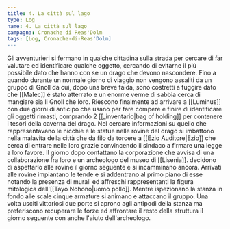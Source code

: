```yaml
---
title: 4. La città sul lago 
type: Log
name: 4. La città sul lago
campagna: Cronache di Reas'Dolm
tags: [Log, Cronache-di-Reas'Dolm]
---
```


Gli avventurieri si fermano in qualche cittadina sulla strada per cercare di far valutare ed identificare qualche oggetto, cercando di evitarne il più possibile dato che hanno con se un drago che devono nascondere. Fino a quando durante un normale giorno di viaggio non vengono assaliti da un gruppo di Gnoll da cui, dopo una breve faida, sono costretti a fuggire dato che [[Malec]] é stato atterrato e un enorme verme di sabbia cerca di mangiare sia li Gnoll che loro. Riescono finalmente ad arrivare a [[Luminus]] con due giorni di anticipo che usano per fare compere e finire di identificare gli oggetti rimasti, comprando 2 [[_inventario|bag of holding]] per contenere i tesori della caverna del drago. Nel cercare informazioni su quello che rappresentavano le nicchie e le statue nelle rovine del drago si imbattono nella malavita della città che da filo da torcere a [[Ezio Auditore|Ezio]] che cerca di entrare nelle loro grazie convincendo il sindaco a firmare una legge a loro favore. Il giorno dopo contattano la corporazione che avvisa di una collaborazione fra loro e un archeologo del museo di [[Lisenia]]. decidono di aspettarlo alle rovine il giorno seguente e si incamminano ancora. Arrivati alle rovine impiantano le tende e si addentrano al primo piano di esse notando la presenza di murali ed affreschi rappresentanti la figura mitologica dell'[[Tayo Nohono|uomo pollo]]. Mentre ispezionano la stanza in fondo alle scale cinque armature si animano e attaccano il gruppo. Una volta usciti vittoriosi due porte si aprono agli antipodi della stanza ma preferiscono recuperare le forze ed affrontare il resto della struttura il giorno seguente con anche l'aiuto dell'archeologo.